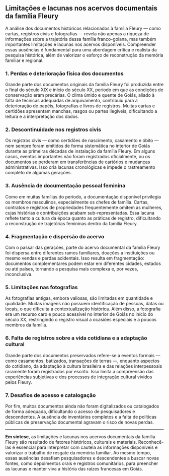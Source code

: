 ## Limitações e lacunas nos acervos documentais da família Fleury

A análise dos documentos históricos relacionados à família Fleury — como cartas, registros civis e fotografias — revela não apenas a riqueza de informações sobre a trajetória dessa família franco-goiana, mas também importantes limitações e lacunas nos acervos disponíveis. Compreender essas ausências é fundamental para uma abordagem crítica e realista da pesquisa histórica, além de valorizar o esforço de reconstrução da memória familiar e regional.

### 1. **Perdas e deterioração física dos documentos**

Grande parte dos documentos originais da família Fleury foi produzida entre o final do século XIX e início do século XX, período em que as condições de conservação eram precárias. O clima úmido e quente de Goiás, aliado à falta de técnicas adequadas de arquivamento, contribuiu para a deterioração de papéis, fotografias e livros de registros. Muitas cartas e certidões apresentam manchas, rasgos ou partes ilegíveis, dificultando a leitura e a interpretação dos dados.

### 2. **Descontinuidade nos registros civis**

Os registros civis — como certidões de nascimento, casamento e óbito — nem sempre foram emitidos de forma sistemática no interior de Goiás durante as primeiras décadas de instalação da família Fleury. Em alguns casos, eventos importantes não foram registrados oficialmente, ou os documentos se perderam em transferências de cartórios e mudanças administrativas. Isso cria lacunas cronológicas e impede o rastreamento completo de algumas gerações.

### 3. **Ausência de documentação pessoal feminina**

Como em muitas famílias do período, a documentação disponível privilegia os membros masculinos, especialmente os chefes de família. Cartas, contratos e registros de propriedades frequentemente omitem as mulheres, cujas histórias e contribuições acabam sub-representadas. Essa lacuna reflete tanto a cultura da época quanto as práticas de registro, dificultando a reconstrução de trajetórias femininas dentro da família Fleury.

### 4. **Fragmentação e dispersão do acervo**

Com o passar das gerações, parte do acervo documental da família Fleury foi dispersa entre diferentes ramos familiares, doações a instituições ou mesmo vendas e perdas acidentais. Isso resulta em fragmentação: documentos complementares podem estar em diferentes cidades, estados ou até países, tornando a pesquisa mais complexa e, por vezes, inconclusiva.

### 5. **Limitações nas fotografias**

As fotografias antigas, embora valiosas, são limitadas em quantidade e qualidade. Muitas imagens não possuem identificação de pessoas, datas ou locais, o que dificulta a contextualização histórica. Além disso, a fotografia era um recurso caro e pouco acessível no interior de Goiás no início do século XX, restringindo o registro visual a ocasiões especiais e a poucos membros da família.

### 6. **Falta de registros sobre a vida cotidiana e a adaptação cultural**

Grande parte dos documentos preservados refere-se a eventos formais — como casamentos, batizados, transações de terras —, enquanto aspectos do cotidiano, da adaptação à cultura brasileira e das relações interpessoais raramente foram registrados por escrito. Isso limita a compreensão das experiências subjetivas e dos processos de integração cultural vividos pelos Fleury.

### 7. **Desafios de acesso e catalogação**

Por fim, muitos documentos ainda não foram digitalizados ou catalogados de forma adequada, dificultando o acesso de pesquisadores e descendentes. A ausência de inventários completos e a falta de políticas públicas de preservação documental agravam o risco de novas perdas.

---

**Em síntese**, as limitações e lacunas nos acervos documentais da família Fleury são resultado de fatores históricos, culturais e materiais. Reconhecê-las é essencial para interpretar com cautela as informações disponíveis e valorizar o trabalho de resgate da memória familiar. Ao mesmo tempo, essas ausências desafiam pesquisadores e descendentes a buscar novas fontes, como depoimentos orais e registros comunitários, para preencher as lacunas e manter viva a história das raízes francesas em Goiás.